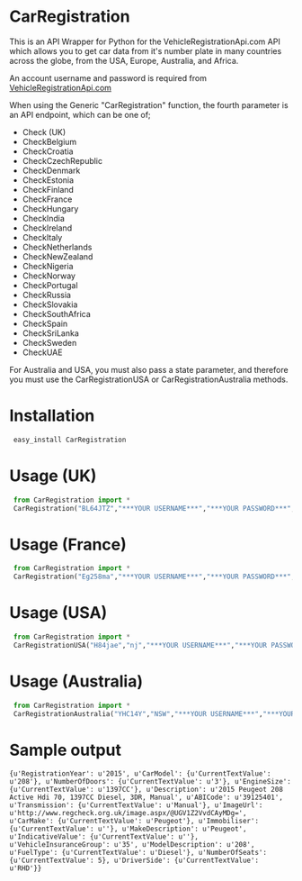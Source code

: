 CarRegistration
===========

This is an API Wrapper for Python for the VehicleRegistrationApi.com API
which allows you to get car data from it's number plate in many countries
across the globe, from the USA, Europe, Australia, and Africa.

An account username and password is required from [VehicleRegistrationApi.com](http://www.VehicleRegistrationApi.com)

When using the Generic "CarRegistration" function, the fourth parameter is an API endpoint, which can be one of;
* Check (UK)
* CheckBelgium 
* CheckCroatia 
* CheckCzechRepublic 
* CheckDenmark 
* CheckEstonia 
* CheckFinland 
* CheckFrance 
* CheckHungary 
* CheckIndia 
* CheckIreland 
* CheckItaly 
* CheckNetherlands 
* CheckNewZealand 
* CheckNigeria 
* CheckNorway 
* CheckPortugal 
* CheckRussia 
* CheckSlovakia 
* CheckSouthAfrica 
* CheckSpain 
* CheckSriLanka 
* CheckSweden 
* CheckUAE 

For Australia and USA, you must also pass a state parameter, and therefore you must use the CarRegistrationUSA or CarRegistrationAustralia methods.


# Installation
```python
 easy_install CarRegistration
```

# Usage (UK)
```python
 from CarRegistration import *
 CarRegistration("BL64JTZ","***YOUR USERNAME***","***YOUR PASSWORD***","Check")
```

# Usage (France)
```python
 from CarRegistration import *
 CarRegistration("Eg258ma","***YOUR USERNAME***","***YOUR PASSWORD***","CheckFrance")
```

# Usage (USA)
```python
 from CarRegistration import *
 CarRegistrationUSA("H84jae","nj","***YOUR USERNAME***","***YOUR PASSWORD***")
```

# Usage (Australia)
```python
 from CarRegistration import *
 CarRegistrationAustralia("YHC14Y","NSW","***YOUR USERNAME***","***YOUR PASSWORD***")
```

# Sample output

```
{u'RegistrationYear': u'2015', u'CarModel': {u'CurrentTextValue': u'208'}, u'NumberOfDoors': {u'CurrentTextValue': u'3'}, u'EngineSize': {u'CurrentTextValue': u'1397CC'}, u'Description': u'2015 Peugeot 208 Active Hdi 70, 1397CC Diesel, 3DR, Manual', u'ABICode': u'39125401', u'Transmission': {u'CurrentTextValue': u'Manual'}, u'ImageUrl': u'http://www.regcheck.org.uk/image.aspx/@UGV1Z2VvdCAyMDg=', u'CarMake': {u'CurrentTextValue': u'Peugeot'}, u'Immobiliser': {u'CurrentTextValue': u''}, u'MakeDescription': u'Peugeot', u'IndicativeValue': {u'CurrentTextValue': u''}, u'VehicleInsuranceGroup': u'35', u'ModelDescription': u'208', u'FuelType': {u'CurrentTextValue': u'Diesel'}, u'NumberOfSeats': {u'CurrentTextValue': 5}, u'DriverSide': {u'CurrentTextValue': u'RHD'}}
```
